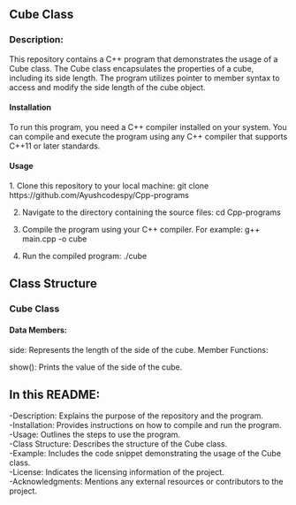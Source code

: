<h2>Cube Class</h2>

<h3>Description:</h3>

This repository contains a C++ program that demonstrates the usage of a Cube class. The Cube class encapsulates the properties of a cube, including its side length. The program utilizes pointer to member syntax to access and modify the side length of the cube object.

<h4>Installation</h4>
To run this program, you need a C++ compiler installed on your system. You can compile and execute the program using any C++ compiler that supports C++11 or later standards.

<h4>Usage</h4>
1. Clone this repository to your local machine:
    git clone https://github.com/Ayushcodespy/Cpp-programs

2. Navigate to the directory containing the source files:
    cd Cpp-programs
   
3. Compile the program using your C++ compiler. For example:
    g++ main.cpp -o cube

4. Run the compiled program:
    ./cube
   
<h2>Class Structure</h2>
<h3>Cube Class</h3>
<h4>Data Members:</h4>

side: Represents the length of the side of the cube.
Member Functions:

show(): Prints the value of the side of the cube.

<h2>In this README:</h2>

-Description: Explains the purpose of the repository and the program. <br>
-Installation: Provides instructions on how to compile and run the program. <br>
-Usage: Outlines the steps to use the program. <br>
-Class Structure: Describes the structure of the Cube class. <br>
-Example: Includes the code snippet demonstrating the usage of the Cube class. <br>
-License: Indicates the licensing information of the project. <br>
-Acknowledgments: Mentions any external resources or contributors to the project.
